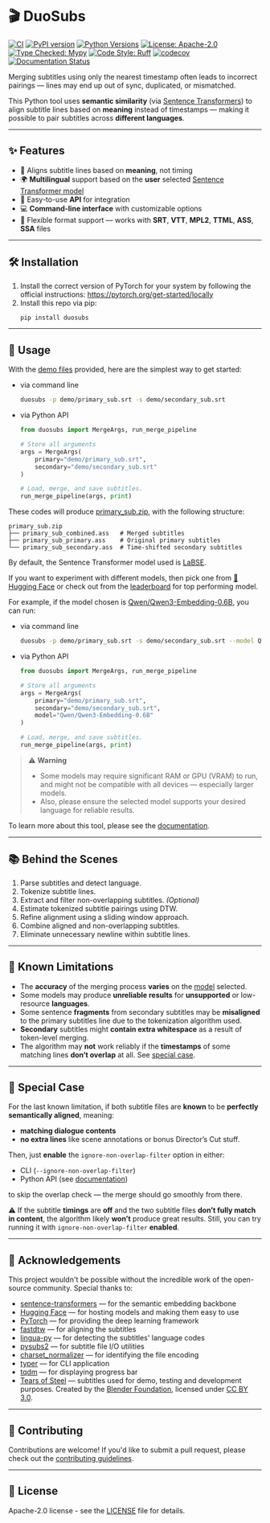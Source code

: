 # 🎬 DuoSubs

[![CI](https://github.com/CK-Explorer/DuoSubs/actions/workflows/ci.yml/badge.svg)](https://github.com/CK-Explorer/DuoSubs/actions/workflows/ci.yml)
[![PyPI version](https://img.shields.io/pypi/v/duosubs.svg)](https://pypi.org/project/duosubs/)
[![Python Versions](https://img.shields.io/pypi/pyversions/duosubs.svg)](https://pypi.org/project/duosubs/)
[![License: Apache-2.0](https://img.shields.io/badge/license-Apache--2.0-blueviolet.svg)](/LICENSE)
[![Type Checked: Mypy](https://img.shields.io/badge/type%20checked-mypy-blue)](http://mypy-lang.org/)
[![Code Style: Ruff](https://img.shields.io/badge/code%20style-ruff-blue?logo=python&labelColor=gray)](https://github.com/astral-sh/ruff)
[![codecov](https://codecov.io/gh/CK-Explorer/DuoSubs/branch/main/graph/badge.svg)](https://codecov.io/gh/CK-Explorer/DuoSubs)
[![Documentation Status](https://readthedocs.org/projects/duosubs/badge/?version=latest)](https://duosubs.readthedocs.io/en/latest/?badge=latest)

Merging subtitles using only the nearest timestamp often leads to incorrect pairings
— lines may end up out of sync, duplicated, or mismatched.

This Python tool uses **semantic similarity** 
(via [Sentence Transformers](https://www.sbert.net/)) to align subtitle lines based on 
**meaning** instead of timestamps — making it possible to pair subtitles across 
**different languages**.

---

## ✨ Features

- 📌 Aligns subtitle lines based on **meaning**, not timing
- 🌍 **Multilingual** support based on the **user** selected 
[Sentence Transformer model](https://huggingface.co/models?library=sentence-transformers)
- 🧩 Easy-to-use **API** for integration
- 💻 **Command-line interface** with customizable options
- 📄 Flexible format support — works with **SRT**, **VTT**, **MPL2**, **TTML**, **ASS**, 
**SSA** files

---

## 🛠️ Installation

1. Install the correct version of PyTorch for your system by following the official 
instructions: https://pytorch.org/get-started/locally
2. Install this repo via pip:
    ```bash
    pip install duosubs
    ```

---

## 🚀 Usage

With the [demo files](/demo/) provided, here are the simplest way to get started:

- via command line

    ```bash
    duosubs -p demo/primary_sub.srt -s demo/secondary_sub.srt
    ```

- via Python API

    ```python
    from duosubs import MergeArgs, run_merge_pipeline

    # Store all arguments
    args = MergeArgs(
        primary="demo/primary_sub.srt",
        secondary="demo/secondary_sub.srt"
    )

    # Load, merge, and save subtitles.
    run_merge_pipeline(args, print)
    ```

These codes will produce [primary_sub.zip](/demo/primary_sub.zip), with the following structure:

```text
primary_sub.zip
├── primary_sub_combined.ass   # Merged subtitles
├── primary_sub_primary.ass    # Original primary subtitles
└── primary_sub_secondary.ass  # Time-shifted secondary subtitles
```

By default, the Sentence Transformer model used is 
[LaBSE](https://huggingface.co/sentence-transformers/LaBSE).

If you want to experiment with different models, then pick one from
[🤗 Hugging Face](https://huggingface.co/models?library=sentence-transformers) 
or check out from the
[leaderboard](https://huggingface.co/spaces/mteb/leaderboard)
for top performing model.

For example, if the model chosen is 
[Qwen/Qwen3-Embedding-0.6B](https://huggingface.co/Qwen/Qwen3-Embedding-0.6B), 
you can run:

- via command line

    ```bash
    duosubs -p demo/primary_sub.srt -s demo/secondary_sub.srt --model Qwen/Qwen3-Embedding-0.6B
    ```

- via Python API

    ```python
    from duosubs import MergeArgs, run_merge_pipeline

    # Store all arguments
    args = MergeArgs(
        primary="demo/primary_sub.srt",
        secondary="demo/secondary_sub.srt",
        model="Qwen/Qwen3-Embedding-0.6B"
    )

    # Load, merge, and save subtitles.
    run_merge_pipeline(args, print)
    ```

> ⚠️ **Warning**  
> - Some models may require significant RAM or GPU (VRAM) to run, and might not be compatible with all devices — especially larger models. 
> - Also, please ensure the selected model supports your desired language for reliable results.

To learn more about this tool, please see the 
[documentation](https://duosubs.readthedocs.io/en/latest/).

---

## 📚 Behind the Scenes

1. Parse subtitles and detect language.
2. Tokenize subtitle lines.
3. Extract and filter non-overlapping subtitles. *(Optional)*
4. Estimate tokenized subtitle pairings using DTW.
5. Refine alignment using a sliding window approach.
6. Combine aligned and non-overlapping subtitles.
7. Eliminate unnecessary newline within subtitle lines.

---

## 🚫 Known Limitations

- The **accuracy** of the merging process **varies** on the 
[model](https://huggingface.co/models?library=sentence-transformers) selected.
- Some models may produce **unreliable results** for **unsupported** or low-resource **languages**.
- Some sentence **fragments** from secondary subtitles may be **misaligned** to the 
primary subtitles line due to the tokenization algorithm used.
- **Secondary** subtitles might **contain extra whitespace** as a result of token-level merging.
- The algorithm may **not** work reliably if the **timestamps** of some matching lines
**don’t overlap** at all. See [special case](#-special-case).

---

## 🧩 Special Case

For the last known limitation, if both subtitle files are **known** to be 
**perfectly semantically aligned**, meaning:

* **matching dialogue contents**
* **no extra lines** like scene annotations or bonus Director’s Cut stuff.

Then, just **enable** the `ignore-non-overlap-filter` option in either: 

* CLI (`--ignore-non-overlap-filter`)
* Python API (see [documentation](https://duosubs.readthedocs.io/en/latest/))

to skip the overlap check — the merge should go smoothly from there.

⚠️ If the subtitle **timings** are **off** and the two subtitle files 
**don’t fully match in content**, the algorithm likely **won’t** produce great results. Still, 
you can try running it with `ignore-non-overlap-filter` **enabled**.

---

## 🙏 Acknowledgements

This project wouldn't be possible without the incredible work of the open-source community. 
Special thanks to:

- [sentence-transformers](https://github.com/UKPLab/sentence-transformers) — for the semantic 
embedding backbone
- [Hugging Face](https://huggingface.co/) — for hosting models and making them easy to use
- [PyTorch](https://pytorch.org/) — for providing the deep learning framework
- [fastdtw](https://github.com/slaypni/fastdtw) — for aligning the subtitles
- [lingua-py](https://github.com/pemistahl/lingua-py) — for detecting the subtitles' language codes
- [pysubs2](https://github.com/tkarabela/pysubs2) — for subtitle file I/O utilities
- [charset_normalizer](https://github.com/jawah/charset_normalizer) — for identifying the file 
encoding
- [typer](https://github.com/fastapi/typer) — for CLI application
- [tqdm](https://github.com/tqdm/tqdm) — for displaying progress bar
- [Tears of Steel](https://mango.blender.org/) — subtitles used for demo, testing and development 
purposes. Created by the 
[Blender Foundation](https://mango.blender.org/), licensed under 
[CC BY 3.0](http://creativecommons.org/licenses/by/3.0/).

---

## 🤝 Contributing

Contributions are welcome! If you'd like to submit a pull request, please check out the
 [contributing guidelines](/CONTRIBUTING.md).

---

## 🔑 License

Apache-2.0 license - see the [LICENSE](/LICENSE) file for details.

